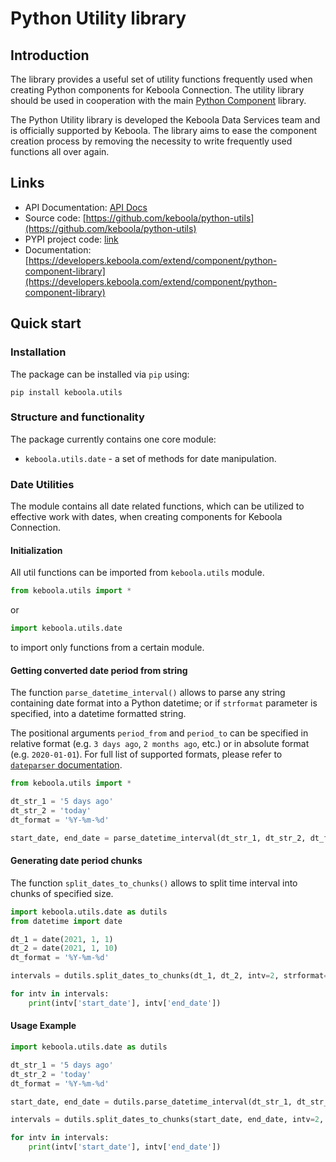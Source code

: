 # Python Utility library

## Introduction

The library provides a useful set of utility functions frequently used when creating Python components for Keboola Connection. The utility library should be used in cooperation with the main [Python Component](https://github.com/keboola/python-component) library.

The Python Utility library is developed the Keboola Data Services team and is officially supported by Keboola. The library aims to ease the component creation process by removing the necessity to write frequently used functions all over again.

## Links

- API Documentation: [API Docs](https://github.com/keboola/python-utils/blob/main)
- Source code: [https://github.com/keboola/python-utils](https://github.com/keboola/python-utils)
- PYPI project code: [link](link)
- Documentation: [https://developers.keboola.com/extend/component/python-component-library](https://developers.keboola.com/extend/component/python-component-library)

## Quick start

### Installation

The package can be installed via `pip` using:

```
pip install keboola.utils
```

### Structure and functionality

The package currently contains one core module:

- `keboola.utils.date` - a set of methods for date manipulation.

### Date Utilities

The module contains all date related functions, which can be utilized to effective work with dates, when creating components for Keboola Connection.

#### Initialization

All util functions can be imported from `keboola.utils` module.

```python
from keboola.utils import *
```

or 

```python
import keboola.utils.date
```

to import only functions from a certain module.

#### Getting converted date period from string

The function `parse_datetime_interval()` allows to parse any string containing date format into a Python datetime; or if `strformat` parameter is specified, into a datetime formatted string.

The positional arguments `period_from` and `period_to` can be specified in relative format (e.g. `3 days ago`, `2 months ago`, etc.) or in absolute format (e.g. `2020-01-01`). For full list of supported formats, please refer to [`dateparser` documentation](https://dateparser.readthedocs.io/en/latest/introduction.html#features).

```python
from keboola.utils import *

dt_str_1 = '5 days ago'
dt_str_2 = 'today'
dt_format = '%Y-%m-%d'

start_date, end_date = parse_datetime_interval(dt_str_1, dt_str_2, dt_format)
```

#### Generating date period chunks

The function `split_dates_to_chunks()` allows to split time interval into chunks of specified size.

```python
import keboola.utils.date as dutils
from datetime import date

dt_1 = date(2021, 1, 1)
dt_2 = date(2021, 1, 10)
dt_format = '%Y-%m-%d'

intervals = dutils.split_dates_to_chunks(dt_1, dt_2, intv=2, strformat=dt_format)

for intv in intervals:
    print(intv['start_date'], intv['end_date'])
```

#### Usage Example

```python
import keboola.utils.date as dutils

dt_str_1 = '5 days ago'
dt_str_2 = 'today'
dt_format = '%Y-%m-%d'

start_date, end_date = dutils.parse_datetime_interval(dt_str_1, dt_str_2)

intervals = dutils.split_dates_to_chunks(start_date, end_date, intv=2, strformat=dt_format)

for intv in intervals:
    print(intv['start_date'], intv['end_date'])
```